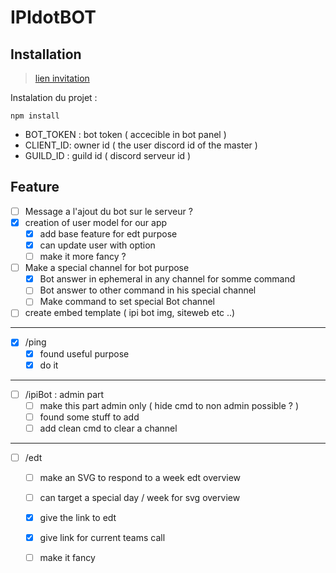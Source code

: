 # IPIdotBOT

## Installation

> [lien invitation](https://discord.com/api/oauth2/authorize?client_id=897585601665187872&permissions=8&scope=bot)

Instalation du projet :
```shell
npm install
```

- BOT_TOKEN : bot token ( accecible in bot panel )
- CLIENT_ID: owner id ( the user discord id of the master )
- GUILD_ID : guild id ( discord serveur id )

## Feature

- [ ] Message a l'ajout du bot sur le serveur ?
- [x] creation of user model for our app
  - [x] add base feature for edt purpose
  - [x] can update user with option
  - [ ] make it more fancy ?
- [ ] Make a special channel for bot purpose
  - [x] Bot answer in ephemeral in any channel for somme command
  - [ ] Bot answer to other command in his special channel
  - [ ] Make command to set special Bot channel
- [ ] create embed template ( ipi bot img, siteweb etc ..)
---
- [x] /ping
  - [x] found useful purpose
  - [x] do it
---
- [ ] /ipiBot : admin part
  - [ ] make this part admin only ( hide cmd to non admin possible ? )
  - [ ] found some stuff to add
  - [ ] add clean cmd to clear a channel
---
- [ ] /edt
  - [ ] make an SVG to respond to a week edt overview
  - [ ] can target a special day / week for svg overview
  - [x] give the link to edt
  - [x] give link for current teams call
  - [ ] make it fancy


